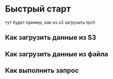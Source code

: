 # Быстрый старт
тут будет пример, как из s3 загрузить tpch

## Как загрузить данные  из S3

## Как загрузить данные  из файла

## Как выполнить запрос

